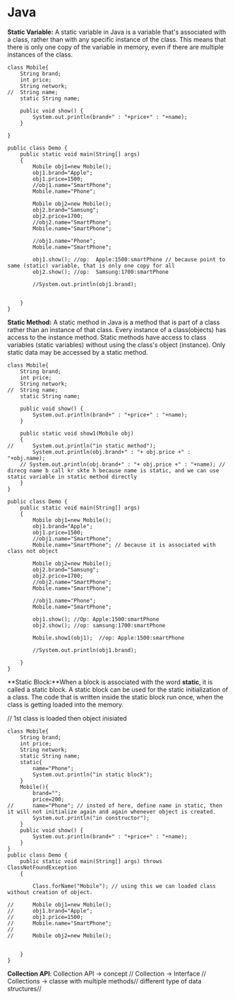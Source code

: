 # Java
**Static Variable:** A static variable in Java is a variable that's associated with a class, rather than with any specific instance of the class. This means that there is only one copy of the variable in memory, even if there are multiple instances of the class.

```
class Mobile{
	String brand;
	int price;
	String network;
//	String name;
	static String name;
	
	public void show() {
		System.out.println(brand+" : "+price+" : "+name);
	}
	
}

public class Demo {
	public static void main(String[] args) 
	{
		Mobile obj1=new Mobile();
		obj1.brand="Apple";
		obj1.price=1500;
		//obj1.name="SmartPhone";
		Mobile.name="Phone";
		
		Mobile obj2=new Mobile();
		obj2.brand="Samsung";
		obj2.price=1700;
		//obj2.name="SmartPhone";
		Mobile.name="SmartPhone";
		
		//obj1.name="Phone";
		Mobile.name="SmartPhone";
		
		obj1.show(); //op:  Apple:1500:smartPhone // because point to same (static) variable, that is only one copy for all
		obj2.show(); //op:  Samsung:1700:smartPhone
		
		//System.out.println(obj1.brand);

	
	}
}

```

**Static Method:** A static method in Java is a method that is part of a class rather than an instance of that class. Every instance of a class(objects) has access to the instance method.
Static methods have access to class variables (static variables) without using the class's object (instance). Only static data may be accessed by a static method.

```
class Mobile{
	String brand;
	int price;
	String network;
//	String name;
	static String name;
	
	public void show() {
		System.out.println(brand+" : "+price+" : "+name);
	}
	
	public static void show1(Mobile obj)
	{
//		System.out.println("in static method");
		System.out.println(obj.brand+" : "+ obj.price +" : "+obj.name);
    // System.out.println(obj.brand+" : "+ obj.price +" : "+name); // direcg name b call kr skte h because name is static, and we can use static variable in static method directly
	}
}

public class Demo {
	public static void main(String[] args) 
	{
		Mobile obj1=new Mobile();
		obj1.brand="Apple";
		obj1.price=1500;
		//obj1.name="SmartPhone";
		Mobile.name="SmartPhone"; // because it is associated with class not object
		
		Mobile obj2=new Mobile();
		obj2.brand="Samsung";
		obj2.price=1700;
		//obj2.name="SmartPhone";
		Mobile.name="SmartPhone";
		
		//obj1.name="Phone";
		Mobile.name="SmartPhone";
		
		obj1.show(); //Op: Apple:1500:smartPhone
		obj2.show(); //op: samsung:1700:smartPhone 
		
		Mobile.show1(obj1);  //op: Apple:1500:smartPhone
		
		//System.out.println(obj1.brand);
	
	}
}
```
**Static Block:**When a block is associated with the word **static**, it is called a static block. A static block can be used for the static initialization of a class. The code that is written inside the static block run once, when the class is getting loaded into the memory.

// 1st class is loaded then object inisiated

```
class Mobile{
	String brand;
	int price;
	String network;
	static String name;
	static{
		name="Phone";
		System.out.println("in static block");
	}
	Mobile(){
		brand="";
		price=200;
//		name="Phone"; // insted of here, define name in static, then it will not initialize again and again whenever object is created.
		System.out.println("in constructor");
	}
	public void show() {
		System.out.println(brand+" : "+price+" : "+name);
	}
}
public class Demo {
	public static void main(String[] args) throws ClassNotFoundException
	{
		
		Class.forName("Mobile"); // using this we can loaded class without creation of object.
		
//		Mobile obj1=new Mobile();
//		obj1.brand="Apple";
//		obj1.price=1500;
//		Mobile.name="SmartPhone";
//		
//		Mobile obj2=new Mobile();

	
	}
}

```
**Collection API**:
Collection API -> concept //
Collection -> Interface //
Collections -> classe with multiple methods//
			    different type of data structures//
